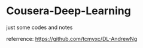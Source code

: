 # Cousera-Deep-Learning
just some codes and notes

referrence: https://github.com/tcmyxc/DL-AndrewNg
